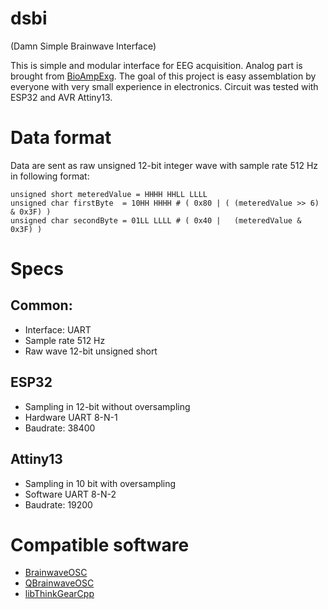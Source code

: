 # dsbi
(Damn Simple Brainwave Interface)

This is simple and modular interface for EEG acquisition.
Analog part is brought from [BioAmpExg](https://github.com/upsidedownlabs/BioAmp-EXG-Pill).
The goal of this project is easy assemblation by everyone with very small experience in electronics.
Circuit was tested with ESP32 and AVR Attiny13.

# Data format
Data are sent as raw unsigned 12-bit integer wave with sample rate 512 Hz in following format:
```
unsigned short meteredValue = HHHH HHLL LLLL
unsigned char firstByte  = 10HH HHHH # ( 0x80 | ( (meteredValue >> 6) & 0x3F) )
unsigned char secondByte = 01LL LLLL # ( 0x40 |   (meteredValue & 0x3F) )
```
# Specs
## Common:
* Interface: UART
* Sample rate 512 Hz
* Raw wave 12-bit unsigned short
## ESP32
* Sampling in 12-bit without oversampling
* Hardware UART 8-N-1
* Baudrate: 38400
## Attiny13
* Sampling in 10 bit with oversampling
* Software UART 8-N-2
* Baudrate: 19200
# Compatible software
* [BrainwaveOSC](https://github.com/trentbrooks/BrainWaveOSC)
* [QBrainwaveOSC](https://github.com/donarturo11/QBrainwaveOSC)
* [libThinkGearCpp](https://github.com/donarturo11/libThinkGearCpp)
